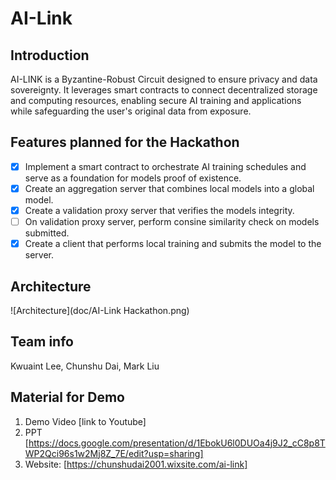 # AI-Link

## Introduction
AI-LINK is a Byzantine-Robust Circuit designed to ensure privacy and data sovereignty. It leverages smart contracts to connect decentralized storage and computing resources, enabling secure AI training and applications while safeguarding the user's original data from exposure.

## Features planned for the Hackathon

- [x] Implement a smart contract to orchestrate AI training schedules and serve as a foundation for models proof of existence.
- [x] Create an aggregation server that combines local models into a global model.
- [x] Create a validation proxy server that verifies the models integrity.
- [ ] On validation proxy server, perform consine similarity check on models submitted.
- [x] Create a client that performs local training and submits the model to the server.

## Architecture
![Architecture](doc/AI-Link Hackathon.png)


## Team info
Kwuaint Lee, Chunshu Dai, Mark Liu

## Material for Demo
1. Demo Video [link to Youtube]
2. PPT [https://docs.google.com/presentation/d/1EbokU6l0DUOa4j9J2_cC8p8TWP2Qci96s1w2Mj8Z_7E/edit?usp=sharing]
3. Website: [https://chunshudai2001.wixsite.com/ai-link]
